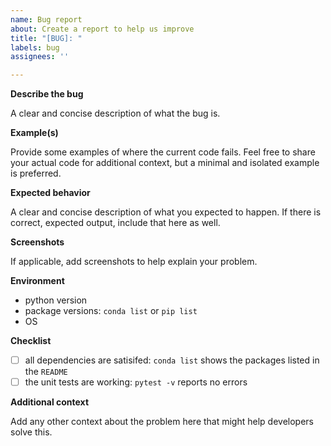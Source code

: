 ```yaml
---
name: Bug report
about: Create a report to help us improve
title: "[BUG]: "
labels: bug
assignees: ''

---
```


**Describe the bug**

A clear and concise description of what the bug is.

**Example(s)**

Provide some examples of where the current code fails. Feel free to share your actual code for additional context, but a minimal and isolated example is preferred.

**Expected behavior**

A clear and concise description of what you expected to happen. If there is correct, expected output, include that here as well.

**Screenshots**

If applicable, add screenshots to help explain your problem.

**Environment**

- python version
- package versions: `conda list` or `pip list`
- OS

**Checklist**
- [ ] all dependencies are satisifed: `conda list` shows the packages listed in the `README`
- [ ] the unit tests are working: `pytest -v` reports no errors

**Additional context**

Add any other context about the problem here that might help developers solve this.
